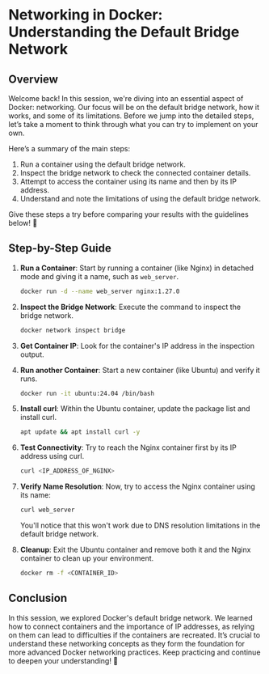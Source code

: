# Networking in Docker: Understanding the Default Bridge Network

## Overview

Welcome back! In this session, we're diving into an essential aspect of Docker: networking. Our focus will be on the default bridge network, how it works, and some of its limitations. Before we jump into the detailed steps, let’s take a moment to think through what you can try to implement on your own.

Here’s a summary of the main steps:

1. Run a container using the default bridge network.
2. Inspect the bridge network to check the connected container details.
3. Attempt to access the container using its name and then by its IP address.
4. Understand and note the limitations of using the default bridge network.

Give these steps a try before comparing your results with the guidelines below! 🐳

## Step-by-Step Guide

1. **Run a Container**: Start by running a container (like Nginx) in detached mode and giving it a name, such as `web_server`.

   ```bash
   docker run -d --name web_server nginx:1.27.0
   ```

2. **Inspect the Bridge Network**: Execute the command to inspect the bridge network.

   ```bash
   docker network inspect bridge
   ```

3. **Get Container IP**: Look for the container's IP address in the inspection output.

4. **Run another Container**: Start a new container (like Ubuntu) and verify it runs.

   ```bash
   docker run -it ubuntu:24.04 /bin/bash
   ```

5. **Install curl**: Within the Ubuntu container, update the package list and install curl.

   ```bash
   apt update && apt install curl -y
   ```

6. **Test Connectivity**: Try to reach the Nginx container first by its IP address using curl.

   ```bash
   curl <IP_ADDRESS_OF_NGINX>
   ```

7. **Verify Name Resolution**: Now, try to access the Nginx container using its name:

   ```bash
   curl web_server
   ```

   You'll notice that this won't work due to DNS resolution limitations in the default bridge network.

8. **Cleanup**: Exit the Ubuntu container and remove both it and the Nginx container to clean up your environment.
   ```bash
   docker rm -f <CONTAINER_ID>
   ```

## Conclusion

In this session, we explored Docker's default bridge network. We learned how to connect containers and the importance of IP addresses, as relying on them can lead to difficulties if the containers are recreated. It’s crucial to understand these networking concepts as they form the foundation for more advanced Docker networking practices. Keep practicing and continue to deepen your understanding! 🚀
